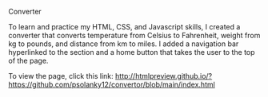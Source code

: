 Converter 

To learn and practice my HTML, CSS, and Javascript skills, I created a converter that converts temperature from Celsius to Fahrenheit, weight from kg to pounds, and distance from km to miles. I added a navigation bar hyperlinked to the section and a home button that takes the user to the top of the page. 

To view the page, click this link: http://htmlpreview.github.io/?https://github.com/psolanky12/convertor/blob/main/index.html
